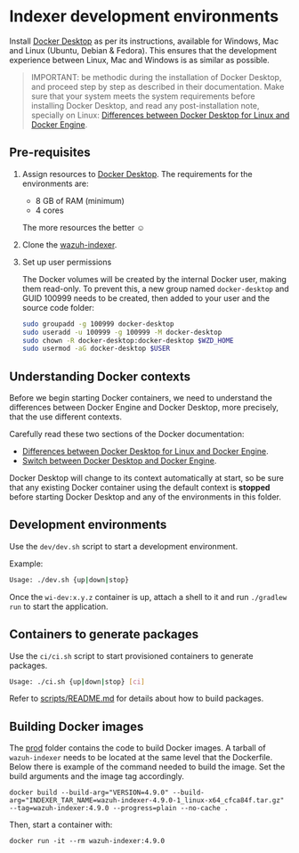 # Indexer development environments

Install [Docker Desktop][docker-desktop] as per its instructions, available for Windows, Mac
and Linux (Ubuntu, Debian & Fedora).
This ensures that the development experience between Linux, Mac and Windows is as
similar as possible.

> IMPORTANT: be methodic during the installation of Docker Desktop, and proceed
> step by step as described in their documentation. Make sure that your system
> meets the system requirements before installing Docker Desktop, and read any
> post-installation note, specially on Linux: [Differences between
> Docker Desktop for Linux and Docker Engine][docker-variant].

## Pre-requisites

1. Assign resources to [Docker Desktop][docker-desktop]. The requirements for the
   environments are:

   - 8 GB of RAM (minimum)
   - 4 cores

   The more resources the better ☺

2. Clone the [wazuh-indexer][wi-repo].

3. Set up user permissions

   The Docker volumes will be created by the internal Docker user, making them
   read-only. To prevent this, a new group named `docker-desktop` and GUID 100999
   needs to be created, then added to your user and the source code folder:

   ```bash
   sudo groupadd -g 100999 docker-desktop
   sudo useradd -u 100999 -g 100999 -M docker-desktop
   sudo chown -R docker-desktop:docker-desktop $WZD_HOME
   sudo usermod -aG docker-desktop $USER
   ```

## Understanding Docker contexts

Before we begin starting Docker containers, we need to understand the
differences between Docker Engine and Docker Desktop, more precisely, that the
use different contexts.

Carefully read these two sections of the Docker documentation:

- [Differences between Docker Desktop for Linux and Docker Engine][docker-variant].
- [Switch between Docker Desktop and Docker Engine][docker-context].

Docker Desktop will change to its context automatically at start, so be sure
that any existing Docker container using the default context is **stopped**
before starting Docker Desktop and any of the environments in this folder.

## Development environments

Use the `dev/dev.sh` script to start a development environment.

Example:

```bash
Usage: ./dev.sh {up|down|stop}
```

Once the `wi-dev:x.y.z` container is up, attach a shell to it and run `./gradlew run`
to start the application.

## Containers to generate packages

Use the `ci/ci.sh` script to start provisioned containers to generate packages.

```bash
Usage: ./ci.sh {up|down|stop} [ci]
```

Refer to [scripts/README.md](../scripts/README.md) for details about how to build packages.

[docker-desktop]: https://docs.docker.com/get-docker
[docker-variant]: https://docs.docker.com/desktop/install/linux-install/#differences-between-docker-desktop-for-linux-and-docker-engine
[docker-context]: https://docs.docker.com/desktop/install/linux-install/#context
[wi-repo]: https://github.com/wazuh/wazuh-indexer

## Building Docker images

The [prod](./prod) folder contains the code to build Docker images. A tarball of `wazuh-indexer` needs to be located at the same level that the Dockerfile. Below there is example of the command needed to build the image. Set the build arguments and the image tag accordingly.

```console
docker build --build-arg="VERSION=4.9.0" --build-arg="INDEXER_TAR_NAME=wazuh-indexer-4.9.0-1_linux-x64_cfca84f.tar.gz" --tag=wazuh-indexer:4.9.0 --progress=plain --no-cache .
```

Then, start a container with:

```console
docker run -it --rm wazuh-indexer:4.9.0 
```